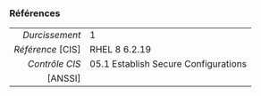 ### Références

|                 |    |
|----------------:|:---|
|   *Durcissement*| 1 |
|*Référence* [CIS]| RHEL 8 6.2.19 |
|   *Contrôle CIS*| 05.1 Establish Secure Configurations |
|          [ANSSI]|  |
